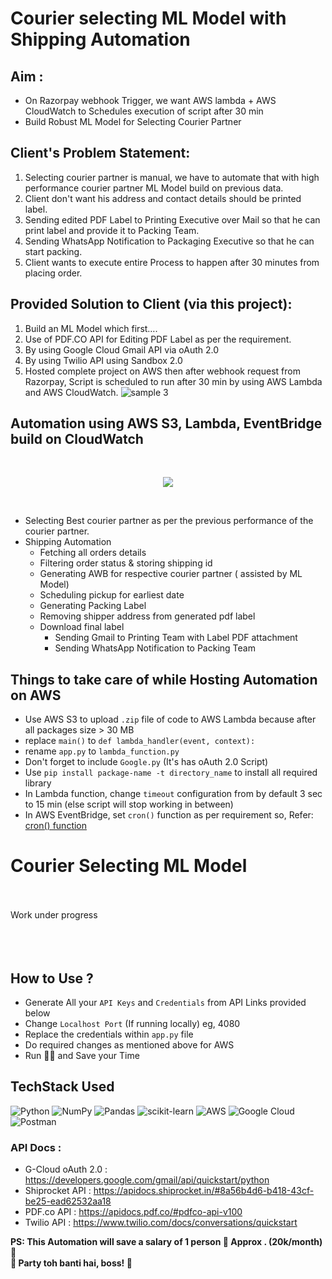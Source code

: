 # Courier selecting ML Model with Shipping Automation

## Aim :
* On Razorpay webhook Trigger, we want AWS lambda + AWS CloudWatch to Schedules execution of script after 30 min
* Build Robust ML Model for Selecting Courier Partner

## Client's Problem Statement:
1. Selecting courier partner is manual, we have to automate that with high performance courier partner ML Model build on previous data.
2. Client don't want his address and contact details should be printed label.
3. Sending edited PDF Label to Printing Executive over Mail so that he can print label and provide it to Packing Team.
4. Sending WhatsApp Notification to Packaging Executive so that he can start packing.
5. Client wants to execute entire Process to happen after 30 minutes from placing order.

## Provided Solution to Client (via this project):
1. Build an ML Model which first….
2. Use of PDF.CO API for Editing PDF Label as per the requirement.
3. By using Google Cloud Gmail API via oAuth 2.0
4. By using Twilio API using Sandbox 2.0
5. Hosted complete project on AWS then after webhook request from Razorpay, Script is scheduled to run after 30 min by using AWS Lambda and AWS CloudWatch.
![sample 3](https://user-images.githubusercontent.com/73196470/182379841-85700feb-09be-41e9-81cd-727d20d8cae5.png)

## Automation using AWS S3, Lambda, EventBridge build on CloudWatch 
<br/>
<p align="center">
  <img src="https://raw.githubusercontent.com/donnemartin/data-science-ipython-notebooks/master/images/aws.png" size=20px>
</p>
<br/>

- Selecting Best courier partner as per the previous performance of the courier partner.
- Shipping Automation
  * Fetching all orders details
  * Filtering order status & storing shipping id
  * Generating AWB for respective courier partner ( assisted by ML Model)
  * Scheduling pickup for earliest date
  * Generating Packing Label
  * Removing shipper address from generated pdf label
  * Download final label
      - Sending Gmail to Printing Team with Label PDF attachment
      - Sending WhatsApp Notification to Packing Team
## Things to take care of while Hosting Automation on AWS
* Use AWS S3 to upload `.zip` file of code to AWS Lambda because after all packages size > 30 MB
* replace `main()` to `def lambda_handler(event, context):`
* rename `app.py` to `lambda_function.py`
* Don't forget to include `Google.py` (It's has oAuth 2.0 Script)
* Use `pip install package-name -t directory_name` to install all required library
* In Lambda function, change `timeout` configuration from by default 3 sec to 15 min (else script will stop working in between)
* In AWS EventBridge, set `cron()` function as per requirement so, Refer: [cron() function](https://docs.aws.amazon.com/lambda/latest/dg/services-cloudwatchevents-expressions.html)


# Courier Selecting ML Model
<br>
<br>
Work under progress
<br>
<br>
<br>
<br>

## How to Use ?
* Generate All your `API Keys` and `Credentials` from API Links provided below
* Change `Localhost Port` (If running locally) eg, 4080
* Replace the credentials within `app.py` file
* Do required changes as mentioned above for AWS
* Run 🚀🚀 and Save your Time

## TechStack Used

![Python](https://img.shields.io/badge/python-3670A0?style=for-the-badge&logo=python&logoColor=ffdd54)
![NumPy](https://img.shields.io/badge/numpy-%23013243.svg?style=for-the-badge&logo=numpy&logoColor=white)
![Pandas](https://img.shields.io/badge/pandas-%23150458.svg?style=for-the-badge&logo=pandas&logoColor=white)
![scikit-learn](https://img.shields.io/badge/scikit--learn-%23F7931E.svg?style=for-the-badge&logo=scikit-learn&logoColor=white)
![AWS](https://img.shields.io/badge/AWS-%23FF9900.svg?style=for-the-badge&logo=amazon-aws&logoColor=white)
![Google Cloud](https://img.shields.io/badge/GoogleCloud-%234285F4.svg?style=for-the-badge&logo=google-cloud&logoColor=white)
![Postman](https://img.shields.io/badge/Postman-FF6C37?style=for-the-badge&logo=postman&logoColor=white)

### API Docs :
* G-Cloud oAuth 2.0 : https://developers.google.com/gmail/api/quickstart/python
* Shiprocket API : https://apidocs.shiprocket.in/#8a56b4d6-b418-43cf-be25-ead62532aa18
* PDF.co API : https://apidocs.pdf.co/#pdfco-api-v100
* Twilio API : https://www.twilio.com/docs/conversations/quickstart

<strong> PS: This Automation will save a salary of 1 person 🚀
Approx . (20k/month) 🥳<br>
🥂 Party toh banti hai, boss! 🥂 </strong>
